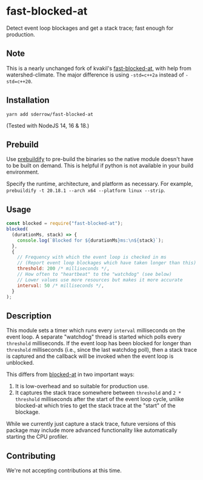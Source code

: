 # fast-blocked-at

Detect event loop blockages and get a stack trace; fast enough for production.

## Note

This is a nearly unchanged fork of kvakil's [fast-blocked-at](https://git.sr.ht/~kvakil/fast-blocked-at), with help from watershed-climate. The major difference is using `-std=c++2a` instead of `-std=c++20`.

## Installation

```
yarn add sderrow/fast-blocked-at
```

(Tested with NodeJS 14, 16 & 18.)

## Prebuild

Use [prebuildify](https://github.com/prebuild/prebuildify) to pre-build the binaries so the native module doesn't have to be built on demand. This is helpful if python is not available in your build environment.

Specify the runtime, architecture, and platform as necessary. For example, `prebuildify -t 20.18.1 --arch x64 --platform linux --strip`.

## Usage

```javascript
const blocked = require("fast-blocked-at");
blocked(
  (durationMs, stack) => {
    console.log(`Blocked for ${durationMs}ms:\n${stack}`);
  },
  {
    // Frequency with which the event loop is checked in ms
    // (Report event loop blockages which have taken longer than this)
    threshold: 200 /* milliseconds */,
    // How often to "heartbeat" to the "watchdog" (see below)
    // Lower values use more resources but makes it more accurate
    interval: 50 /* milliseconds */,
  }
);
```

## Description

This module sets a timer which runs every `interval` milliseconds on the
event loop. A separate "watchdog" thread is started which polls every
`threshold` milliseconds. If the event loop has been blocked for longer
than `threshold` milliseconds (i.e., since the last watchdog poll), then
a stack trace is captured and the callback will be invoked when the
event loop is unblocked.

This differs from [blocked-at][ba] in two important ways:

1. It is low-overhead and so suitable for production use.
2. It captures the stack trace somewhere between `threshold` and `2 *
threshold` milliseconds after the start of the event loop cycle,
   unlike blocked-at which tries to get the stack trace at the "start"
   of the blockage.

While we currently just capture a stack trace, future versions of this package
may include more advanced functionality like automatically starting the CPU
profiler.

[ba]: https://github.com/naugtur/blocked-at

## Contributing

We're not accepting contributions at this time.
